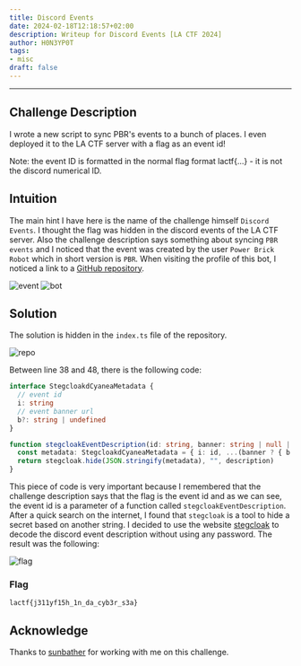 ```yaml
---
title: Discord Events
date: 2024-02-18T12:18:57+02:00
description: Writeup for Discord Events [LA CTF 2024]
author: H0N3YP0T
tags:
- misc
draft: false
---
```

___

## Challenge Description

I wrote a new script to sync PBR's events to a bunch of places. I even deployed it to the LA CTF server with a flag as an event id!

Note: the event ID is formatted in the normal flag format lactf{...} - it is not the discord numerical ID.

## Intuition

The main hint I have here is the name of the challenge himself `Discord Events`. I thought the flag was hidden in the discord events of the LA CTF server. Also the challenge description says something about syncing `PBR events` and I noticed that the event was created by the user
`Power Brick Robot` which in short version is `PBR`. When visiting the profile of this bot, I noticed a link to a [GitHub repository](https://github.com/pbrucla/cyanea/tree/main/packages/cyanea-discord).

![event](/images/la_ctf_2024/event.png)
![bot](/images/la_ctf_2024/bot.png)

## Solution

The solution is hidden in the `index.ts` file of the repository.

![repo](/images/la_ctf_2024/repo.png)

Between line 38 and 48, there is the following code:

```typescript
interface StegcloakdCyaneaMetadata {
  // event id
  i: string
  // event banner url
  b?: string | undefined
}

function stegcloakEventDescription(id: string, banner: string | null | undefined, description: string): string {
  const metadata: StegcloakdCyaneaMetadata = { i: id, ...(banner ? { b: banner } : {}) }
  return stegcloak.hide(JSON.stringify(metadata), "", description)
}
```
This piece of code is very important because I remembered that the challenge description says that the flag is the event id and as we can see, the event id is a parameter of a function called `stegcloakEventDescription`.
After a quick search on the internet, I found that `stegcloak` is a tool to hide a secret based on another string. I decided to use the website [stegcloak](https://stegcloak.surge.sh/) to decode the discord event description without using any password.
The result was the following:


![flag](/images/la_ctf_2024/reveal.png)


### Flag

`lactf{j311yf15h_1n_da_cyb3r_s3a}`

## Acknowledge

Thanks to [sunbather](https://github.com/costinteo) for working with me on this challenge.
